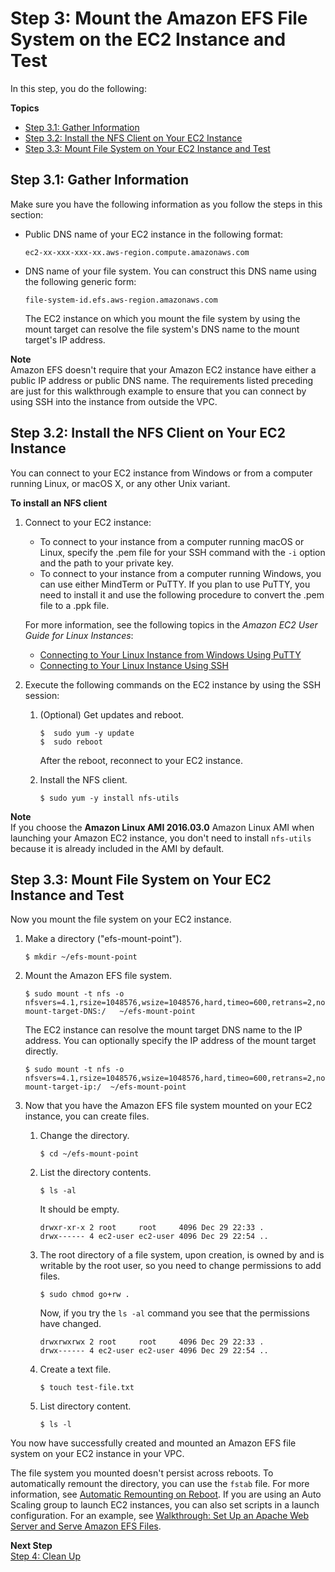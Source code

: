 # Step 3: Mount the Amazon EFS File System on the EC2 Instance and Test<a name="wt1-test"></a>

In this step, you do the following:

**Topics**
+ [Step 3\.1: Gather Information](#wt1-connect-test-gather-info)
+ [Step 3\.2: Install the NFS Client on Your EC2 Instance](#wt1-connect-install-nfs-client)
+ [Step 3\.3: Mount File System on Your EC2 Instance and Test](#wt1-mount-fs-and-test)

## Step 3\.1: Gather Information<a name="wt1-connect-test-gather-info"></a>

Make sure you have the following information as you follow the steps in this section:
+ Public DNS name of your EC2 instance in the following format: 

  ```
  ec2-xx-xxx-xxx-xx.aws-region.compute.amazonaws.com 
  ```
+ DNS name of your file system\. You can construct this DNS name using the following generic form:

  ```
  file-system-id.efs.aws-region.amazonaws.com
  ```

  The EC2 instance on which you mount the file system by using the mount target can resolve the file system's DNS name to the mount target's IP address\.

**Note**  
Amazon EFS doesn't require that your Amazon EC2 instance have either a public IP address or public DNS name\. The requirements listed preceding are just for this walkthrough example to ensure that you can connect by using SSH into the instance from outside the VPC\.



## Step 3\.2: Install the NFS Client on Your EC2 Instance<a name="wt1-connect-install-nfs-client"></a>

You can connect to your EC2 instance from Windows or from a computer running Linux, or macOS X, or any other Unix variant\. 

**To install an NFS client**

1. Connect to your EC2 instance:
   + To connect to your instance from a computer running macOS or Linux, specify the \.pem file for your SSH command with the `-i` option and the path to your private key\.
   + To connect to your instance from a computer running Windows, you can use either MindTerm or PuTTY\. If you plan to use PuTTY, you need to install it and use the following procedure to convert the \.pem file to a \.ppk file\. 

   For more information, see the following topics in the *Amazon EC2 User Guide for Linux Instances*:
   +  [Connecting to Your Linux Instance from Windows Using PuTTY](https://docs.aws.amazon.com/AWSEC2/latest/UserGuide/putty.html) 
   +  [Connecting to Your Linux Instance Using SSH](https://docs.aws.amazon.com/AWSEC2/latest/UserGuide/AccessingInstancesLinux.html)

1. Execute the following commands on the EC2 instance by using the SSH session:

   1. \(Optional\) Get updates and reboot\.

      ```
      $  sudo yum -y update  
      $  sudo reboot
      ```

      After the reboot, reconnect to your EC2 instance\.

   1. Install the NFS client\.

      ```
      $ sudo yum -y install nfs-utils
      ```
**Note**  
If you choose the **Amazon Linux AMI 2016\.03\.0** Amazon Linux AMI when launching your Amazon EC2 instance, you don't need to install `nfs-utils` because it is already included in the AMI by default\.

## Step 3\.3: Mount File System on Your EC2 Instance and Test<a name="wt1-mount-fs-and-test"></a>

Now you mount the file system on your EC2 instance\. 

1. Make a directory \("efs\-mount\-point"\)\.

   ```
   $ mkdir ~/efs-mount-point 
   ```

1. Mount the Amazon EFS file system\. 

   ```
   $ sudo mount -t nfs -o nfsvers=4.1,rsize=1048576,wsize=1048576,hard,timeo=600,retrans=2,noresvport mount-target-DNS:/   ~/efs-mount-point  
   ```

   The EC2 instance can resolve the mount target DNS name to the IP address\. You can optionally specify the IP address of the mount target directly\.

   ```
   $ sudo mount -t nfs -o nfsvers=4.1,rsize=1048576,wsize=1048576,hard,timeo=600,retrans=2,noresvport mount-target-ip:/  ~/efs-mount-point
   ```

1. Now that you have the Amazon EFS file system mounted on your EC2 instance, you can create files\.

   1. Change the directory\.

      ```
      $ cd ~/efs-mount-point  
      ```

   1. List the directory contents\. 

      ```
      $ ls -al
      ```

      It should be empty\.

      ```
      drwxr-xr-x 2 root     root     4096 Dec 29 22:33 .
      drwx------ 4 ec2-user ec2-user 4096 Dec 29 22:54 ..
      ```

      

   1. The root directory of a file system, upon creation, is owned by and is writable by the root user, so you need to change permissions to add files\.

      ```
      $ sudo chmod go+rw .
      ```

      Now, if you try the `ls -al` command you see that the permissions have changed\.

      ```
      drwxrwxrwx 2 root     root     4096 Dec 29 22:33 .
      drwx------ 4 ec2-user ec2-user 4096 Dec 29 22:54 ..
      ```

   1. Create a text file\.

      ```
      $ touch test-file.txt 
      ```

   1. List directory content\. 

      ```
      $ ls -l
      ```

You now have successfully created and mounted an Amazon EFS file system on your EC2 instance in your VPC\.

The file system you mounted doesn't persist across reboots\. To automatically remount the directory, you can use the `fstab` file\. For more information, see [Automatic Remounting on Reboot](accessing-fs-nfs-permissions-per-user-subdirs.md#accessing-fs-nfs-permissions-per-user-subdirs-auto-mount-on-reboot)\. If you are using an Auto Scaling group to launch EC2 instances, you can also set scripts in a launch configuration\. For an example, see [Walkthrough: Set Up an Apache Web Server and Serve Amazon EFS Files](wt2-apache-web-server.md)\.

**Next Step**  
 [Step 4: Clean Up](wt1-clean-up.md) 